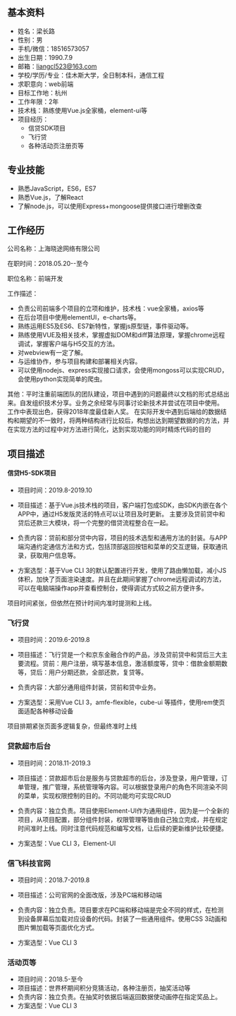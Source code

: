 ## 基本资料

- 姓名：梁长路
- 性别：男
- 手机/微信：18516573057
- 出生日期：1990.7.9
- 邮箱：liangcl523@163.com
- 学校/学历/专业：佳木斯大学，全日制本科，通信工程
- 求职意向：web前端
- 目标工作地：杭州
- 工作年限：2年
- 技术栈：熟练使用Vue.js全家桶，element-ui等
- 项目经历：
  - 信贷SDK项目
  - 飞行贷
  - 各种活动页注册页等

## 专业技能

- 熟悉JavaScript，ES6，ES7
- 熟悉Vue.js，了解React
- 了解node.js，可以使用Express+mongoose提供接口进行增删改查

## 工作经历

公司名称：上海晓途网络有限公司

在职时间：2018.05.20--至今

职位名称：前端开发

工作描述：

- 负责公司前端多个项目的立项和维护，技术栈：vue全家桶，axios等
- 在后台项目中使用elementUI，e-charts等。
- 熟练运用ES5及ES6、ES7新特性，掌握js原型链，事件驱动等。
- 熟练使用VUE及相关技术，掌握虚拟DOM和diff算法原理，掌握chrome远程调试，掌握客户端与H5交互的方法。
- 对webview有一定了解。
- 与运维协作，参与项目构建和部署相关内容。 
- 可以使用nodejs、express实现接口请求，会使用mongoss可以实现CRUD，会使用python实现简单的爬虫。 


其他：平时注重前端团队的团队建设，项目中遇到的问题最终以文档的形式总结出来。自发组织技术分享。业务之余经常与同事讨论新技术并尝试在项目中使用。 工作中表现出色，获得2018年度最佳新人奖。 在实际开发中遇到后端给的数据结构和期望的不一致时，将两种结构进行比较后，构想出达到期望数据的的方法，并在实现方法的过程中对方法进行简化，达到实现功能的同时精炼代码的目的

## 项目描述

####  信贷H5-SDK项目

- 项目时间：2019.8-2019.10

- 项目描述：基于Vue.js技术栈的项目，客户端打包成SDK，由SDK内嵌在各个APP中，通过H5发版灵活的特点可以让项目及时更新。 主要涉及贷前贷中和贷后还款三大模块，将一个完整的借贷流程整合在一起。 

- 负责内容：贷前和部分贷中内容，项目的技术选型和通用方法的封装。与APP端沟通约定通信方法和方式，包括顶部返回按钮和菜单的交互逻辑，获取通讯录，获取用户信息等。

- 方案选型：基于Vue CLI 3的默认配置进行开发，使用了路由懒加载，减小JS体积，加快了页面渲染速度。并且在此期间掌握了chrome远程调试的方法，可以在电脑端操作app并查看控制台，使得调试方式较之前方便许多。

项目时间紧张，但依然在预计时间内准时提测和上线。

### 飞行贷

- 项目时间：2019.6-2019.8

- 项目描述：飞行贷是一个和京东金融合作的产品，涉及贷前贷中和贷后三大主要流程。贷前：用户注册，填写基本信息，激活额度等，贷中：借款金额期数等，贷后：用户分期还款，全部还款，复贷等。 

- 负责内容：大部分通用组件封装，贷前和贷中业务。

- 方案选型：采用Vue CLI 3，amfe-flexible，cube-ui 等插件，使用rem使页面适配各种移动设备

项目排期紧张页面多逻辑复杂，但最终准时上线

### 贷款超市后台

- 项目时间：2018.11-2019.3

- 项目描述：贷款超市后台是服务与贷款超市的后台，涉及登录，用户管理，订单管理，推广管理，系统管理等内容。可以根据登录用户的角色不同渲染不同的菜单，实现权限控制的目的。不同功能均可实现CRUD

- 负责内容：独立负责。项目使用Element-UI作为通用组件，因为是一个全新的项目，从项目配置，部分组件封装，权限管理等皆由自己独立完成，并在规定时间准时上线。同时注意代码规范和编写文档，让后续的更新维护比较便捷。
- 方案选型：Vue CLI 3，Element-UI

### 信飞科技官网

- 项目时间：2018.7-2019.8

- 项目描述：公司官网的全面改版，涉及PC端和移动端
- 负责内容：独立负责。项目要求在PC端和移动端是完全不同的样式，在检测到设备屏幕后加载对应设备的代码。封装了一些通用组件。使用CSS 3动画和图片懒加载等页面优化方式。
- 方案选型：Vue CLI 3

### 活动页等

- 项目时间：2018.5-至今
- 项目描述：世界杯期间积分竞猜活动，各种注册页，抽奖活动等
- 负责内容：独立负责。在抽奖时依据后端返回数据使动画停在指定奖品上。
- 方案选型：Vue CLI 3